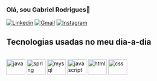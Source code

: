 ### Olá, sou Gabriel Rodrigues👋

[![Linkedin](https://img.shields.io/badge/LinkedIn-0077B5?style=for-the-badge&logo=linkedin&logoColor=white)](https://www.linkedin.com/in/gabriel-rodrigues-421838187/)
[![Gmail](https://img.shields.io/badge/Gmail-D14836?style=for-the-badge&logo=gmail&logoColor=white)](mailto:gabriel.rodbig@gmail.com)
[![Instagram](https://img.shields.io/badge/Instagram-E4405F?style=for-the-badge&logo=instagram&logoColor=white)]([https://www.linkedin.com/in/gabriel-rodrigues-421838187/](https://www.instagram.com/gabrielra_/)https://www.instagram.com/gabrielra_/)

## Tecnologias usadas no meu dia-a-dia

<div style="display: inline-block"><br/>
  <img  align="center" alt="java" height="40" width="50" src="https://cdn.jsdelivr.net/gh/devicons/devicon/icons/java/java-original.svg" />
  <img  align="center" alt="spring" height="40" width="50" src="https://cdn.jsdelivr.net/gh/devicons/devicon/icons/spring/spring-original.svg" />
   <img  align="center" alt="mysql" height="40" width="50" src="https://cdn.jsdelivr.net/gh/devicons/devicon/icons/mysql/mysql-original-wordmark.svg" />
   <img  align="center" alt="javascript" height="40" width="50" src="https://cdn.jsdelivr.net/gh/devicons/devicon/icons/javascript/javascript-original.svg" />
   <img  align="center" alt="html" height="40" width="50" src="https://cdn.jsdelivr.net/gh/devicons/devicon/icons/html5/html5-original.svg" />
   <img  align="center" alt="css" height="40" width="50" src="https://cdn.jsdelivr.net/gh/devicons/devicon/icons/css3/css3-original.svg" />
</div><br/>
